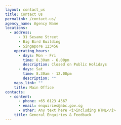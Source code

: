 ```yaml
---
layout: contact_us
title: Contact Us
permalink: /contact-us/
agency_name: Agency Name
locations:
  - address:
      - 31 Sesame Street
      - Big Bird Building
      - Singapore 123456
    operating_hours:
      - days: Mon - Fri
        time: 8.30am - 6.00pm
        description: Closed on Public Holidays
      - days: Sat
        time: 8.30am - 12.00pm
        description: ""
    maps_link: ""
    title: Main Office
contacts:
  - content:
      - phone: +65 6123 4567
      - email: enquiries@abc.gov.sg
      - other: Any text here <i>including HTML</i>
    title: General Enquiries & Feedback
---
```

